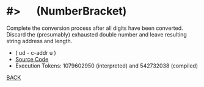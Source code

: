 # #&gt; &emsp; (NumberBracket)
Complete the conversion process after all digits have been converted. Discard the (presumably) exhausted double number and leave resulting string address and length.
* ( ud - c-addr u )
* [Source Code](../words/core/NumberBracket.cs)
* Execution Tokens: 1079602950 (interpreted) and 542732038 (compiled)


[BACK](builtins.md#NumberBracket)
